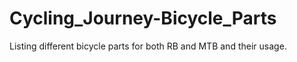 # Cycling_Journey-Bicycle_Parts
Listing different bicycle parts for both RB and MTB and their usage.
